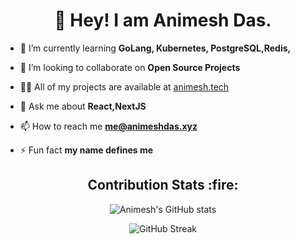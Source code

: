 <h1 align="center">👋 Hey! I am Animesh Das.</h1>

- 🌱 I’m currently learning **GoLang, Kubernetes, PostgreSQL,Redis,**

- 👯 I’m looking to collaborate on **Open Source Projects**

- 👨‍💻 All of my projects are available at [animesh.tech](animesh.tech)

- 💬 Ask me about **React,NextJS**

- 📫 How to reach me **me@animeshdas.xyz**

- ⚡ Fun fact **my name defines me**


<h2 align="center"> Contribution Stats :fire: </h2>
<div align="center">

![Animesh's GitHub stats](https://github-readme-stats.vercel.app/api?username=animeshdas2000&show_icons=true&theme=radical&hide_border=true)
</div>

<div align="center">

![GitHub Streak](https://github-readme-streak-stats.herokuapp.com?user=animeshdas2000&theme=radical&hide_border=true)
</div>

